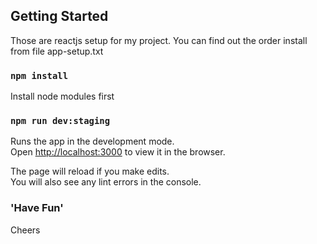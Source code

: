 ## Getting Started

Those are reactjs setup for my project.
You can find out the order install from file app-setup.txt

### `npm install`

Install node modules first

### `npm run dev:staging`

Runs the app in the development mode.<br />
Open [http://localhost:3000](http://localhost:3000) to view it in the browser.

The page will reload if you make edits.<br />
You will also see any lint errors in the console.

### 'Have Fun'
Cheers
